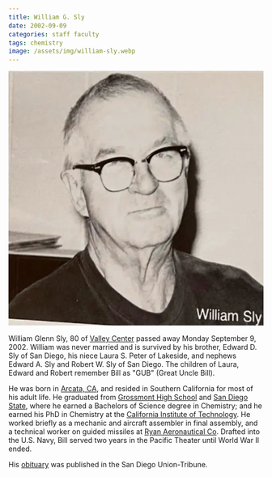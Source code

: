```yaml
---
title: William G. Sly
date: 2002-09-09
categories: staff faculty
tags: chemistry
image: /assets/img/william-sly.webp
---
```

![William G. Sly](/assets/img/william-sly.webp)

William Glenn Sly, 80 of [Valley Center](https://www.google.com/maps/place/Valley+Center,+CA/@33.2261949,-117.0556929,13z/data=!3m1!4b1!4m5!3m4!1s0x80db8db361f50109:0x885db545d932b6c1!8m2!3d33.2183701!4d-117.0341967) passed away Monday September 9, 2002. William was never married and is survived by his brother, Edward D. Sly of San Diego, his niece Laura S. Peter of Lakeside, and nephews Edward A. Sly and Robert W. Sly of San Diego. The children of Laura, Edward and Robert remember Bill as "GUB" (Great Uncle Bill).

He was born in [Arcata, CA](https://www.google.com/maps/place/Arcata,+CA/@40.8455296,-124.1232637,12z/data=!3m1!4b1!4m5!3m4!1s0x54d1570e67b9e801:0x7d8ad78fa1858786!8m2!3d40.8665166!4d-124.0828396), and resided in Southern California for most of his adult life. He graduated from [Grossmont High School](https://www.foothillers.com/) and [San Diego State](https://www.sdsu.edu/), where he earned a Bachelors of Science degree in Chemistry; and he earned his PhD in Chemistry at the [California Institute of Technology](https://www.caltech.edu/). He worked briefly as a mechanic and aircraft assembler in final assembly, and a technical worker on guided missiles at [Ryan Aeronautical Co](https://en.wikipedia.org/wiki/Ryan_Aeronautical). Drafted into the U.S. Navy, Bill served two years in the Pacific Theater until World War II ended.

His [obituary](https://www.legacy.com/obituaries/sandiegouniontribune/obituary.aspx?n=william-g-sly&pid=1235786) was published in the San Diego Union-Tribune.
